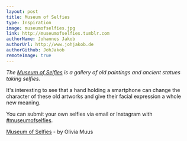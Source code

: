 ```yaml
---
layout: post
title: Museum of Selfies
type: Inspiration
image: museumofselfies.jpg
link: http://museumofselfies.tumblr.com
authorName: Johannes Jakob
authorUrl: http://www.johjakob.de
authorGithub: JohJakob
remoteImage: true
---
```


_The [Museum of Selfies](http://museumofselfies.tumblr.com) is a gallery of old paintings and ancient statues taking selfies._

It's interesting to see that a hand holding a smartphone can change the character of these old artworks and give their facial expression a whole new meaning.

You can submit your own selfies via email or Instagram with [#museumofselfies](https://www.instagram.com/explore/tags/museumofselfies).

[Museum of Selfies](http://museumofselfies.tumblr.com) - by Olivia Muus
